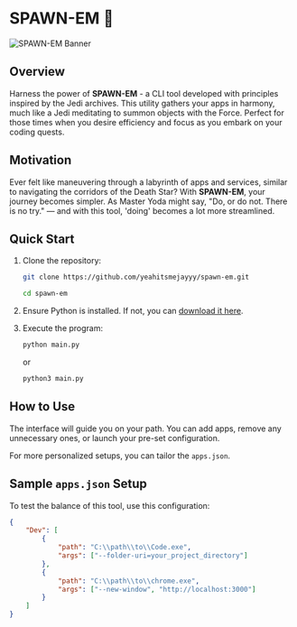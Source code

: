 # SPAWN-EM 🌌

![SPAWN-EM Banner](https://res.cloudinary.com/dgah9ureo/image/upload/v1695268051/spawn-em/i1xnpmp2afravttefz8h.png)

## Overview
Harness the power of **SPAWN-EM** - a CLI tool developed with principles inspired by the Jedi archives. This utility gathers your apps in harmony, much like a Jedi meditating to summon objects with the Force. Perfect for those times when you desire efficiency and focus as you embark on your coding quests.

## Motivation
Ever felt like maneuvering through a labyrinth of apps and services, similar to navigating the corridors of the Death Star? With **SPAWN-EM**, your journey becomes simpler. As Master Yoda might say, "Do, or do not. There is no try." — and with this tool, 'doing' becomes a lot more streamlined.

## Quick Start
1. Clone the repository:
    ```bash
    git clone https://github.com/yeahitsmejayyy/spawn-em.git
    ```
    ```bash
    cd spawn-em
    ```

2. Ensure Python is installed. If not, you can [download it here](https://www.python.org/downloads/).

3. Execute the program:
    ```bash
    python main.py
    ```
    or
    
    ```bash
    python3 main.py
    ```

## How to Use
The interface will guide you on your path. You can add apps, remove any unnecessary ones, or launch your pre-set configuration.

For more personalized setups, you can tailor the `apps.json`.

## Sample `apps.json` Setup
To test the balance of this tool, use this configuration:
```json
{
    "Dev": [
        {
            "path": "C:\\path\\to\\Code.exe",
            "args": ["--folder-uri=your_project_directory"]
        },
        {
            "path": "C:\\path\\to\\chrome.exe",
            "args": ["--new-window", "http://localhost:3000"]
        }
    ]
}